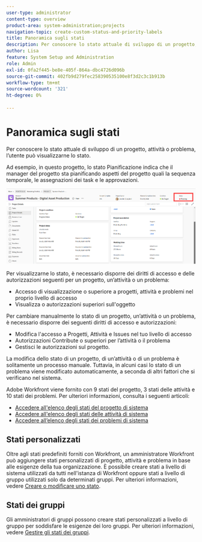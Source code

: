 ```yaml
---
user-type: administrator
content-type: overview
product-area: system-administration;projects
navigation-topic: create-custom-status-and-priority-labels
title: Panoramica sugli stati
description: Per conoscere lo stato attuale di sviluppo di un progetto, attività o problema, l’utente può visualizzarne lo stato.
author: Lisa
feature: System Setup and Administration
role: Admin
exl-id: 0fa2f445-be8e-405f-864a-dbc4726d096b
source-git-commit: 402fb9d279fec258390535100e8f3d2c3c1b913b
workflow-type: tm+mt
source-wordcount: '321'
ht-degree: 0%

---
```


# Panoramica sugli stati

<!-- Audited: 01/2024 -->

Per conoscere lo stato attuale di sviluppo di un progetto, attività o problema, l’utente può visualizzarne lo stato.

Ad esempio, in questo progetto, lo stato Pianificazione indica che il manager del progetto sta pianificando aspetti del progetto quali la sequenza temporale, le assegnazioni dei task e le approvazioni.

![Stato progetto di esempio](assets/statuses-overview.png)

Per visualizzarne lo stato, è necessario disporre dei diritti di accesso e delle autorizzazioni seguenti per un progetto, un’attività o un problema:

* Accesso di visualizzazione o superiore a progetti, attività e problemi nel proprio livello di accesso
* Visualizza o autorizzazioni superiori sull&#39;oggetto

Per cambiare manualmente lo stato di un progetto, un’attività o un problema, è necessario disporre dei seguenti diritti di accesso e autorizzazioni:

* Modifica l&#39;accesso a Progetti, Attività e Issues nel tuo livello di accesso
* Autorizzazioni Contribute o superiori per l’attività o il problema
* Gestisci le autorizzazioni sul progetto.

La modifica dello stato di un progetto, di un’attività o di un problema è solitamente un processo manuale. Tuttavia, in alcuni casi lo stato di un problema viene modificato automaticamente, a seconda di altri fattori che si verificano nel sistema.

Adobe Workfront viene fornito con 9 stati del progetto, 3 stati delle attività e 10 stati dei problemi. Per ulteriori informazioni, consulta i seguenti articoli:

* [Accedere all&#39;elenco degli stati del progetto di sistema](../../../administration-and-setup/customize-workfront/creating-custom-status-and-priority-labels/project-statuses.md)
* [Accedere all&#39;elenco degli stati delle attività di sistema](../../../administration-and-setup/customize-workfront/creating-custom-status-and-priority-labels/task-statuses.md)
* [Accedere all’elenco degli stati dei problemi di sistema](../../../administration-and-setup/customize-workfront/creating-custom-status-and-priority-labels/issue-statuses.md)

## Stati personalizzati

Oltre agli stati predefiniti forniti con Workfront, un amministratore Workfront può aggiungere stati personalizzati di progetto, attività e problema in base alle esigenze della tua organizzazione. È possibile creare stati a livello di sistema utilizzati da tutti nell&#39;istanza di Workfront oppure stati a livello di gruppo utilizzati solo da determinati gruppi. Per ulteriori informazioni, vedere [Creare o modificare uno stato](../../../administration-and-setup/customize-workfront/creating-custom-status-and-priority-labels/create-or-edit-a-status.md).

## Stati dei gruppi

Gli amministratori di gruppi possono creare stati personalizzati a livello di gruppo per soddisfare le esigenze dei loro gruppi. Per ulteriori informazioni, vedere [Gestire gli stati dei gruppi](../../../administration-and-setup/manage-groups/manage-group-statuses/manage-group-statuses.md).
